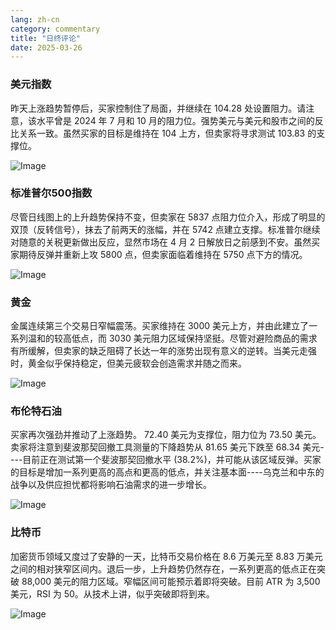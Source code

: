 ```yaml
---
lang: zh-cn
category: commentary
title: "日终评论"
date: 2025-03-26
---
```


### 美元指数

昨天上涨趋势暂停后，买家控制住了局面，并继续在 104.28 处设置阻力。请注意，该水平曾是 2024 年 7 月和 10 月的阻力位。强势美元与美元和股市之间的反比关系一致。虽然买家的目标是维持在 104 上方，但卖家将寻求测试 103.83 的支撑位。 

![Image](https://markleighedu.github.io/img/Mar-2025/26-Mar-2025/usdindex.jpg)

### 标准普尔500指数

尽管日线图上的上升趋势保持不变，但卖家在 5837 点阻力位介入，形成了明显的双顶（反转信号），抹去了前两天的涨幅，并在 5742 点建立支撑。标准普尔继续对随意的关税更新做出反应，显然市场在 4 月 2 日解放日之前感到不安。虽然买家期待反弹并重新上攻 5800 点，但卖家面临着维持在 5750 点下方的情况。  

![Image](https://markleighedu.github.io/img/Mar-2025/26-Mar-2025/sp500.jpg)

### 黄金

金属连续第三个交易日窄幅震荡。买家维持在 3000 美元上方，并由此建立了一系列温和的较高低点，而 3030 美元阻力区域保持坚挺。尽管对避险商品的需求有所缓解，但卖家的缺乏阻碍了长达一年的涨势出现有意义的逆转。当美元走强时，黄金似乎保持稳定，但美元疲软会创造需求并随之而来。

![Image](https://markleighedu.github.io/img/Mar-2025/26-Mar-2025/gold.jpg)

### 布伦特石油

买家再次强劲并推动了上涨趋势。 72.40 美元为支撑位，阻力位为 73.50 美元。卖家将注意到斐波那契回撤工具测量的下降趋势从 81.65 美元下跌至 68.34 美元----目前正在测试第一个斐波那契回撤水平 (38.2%)，并可能从该区域反弹。买家的目标是增加一系列更高的高点和更高的低点，并关注基本面----乌克兰和中东的战争以及供应担忧都将影响石油需求的进一步增长。

![Image](https://markleighedu.github.io/img/Mar-2025/26-Mar-2025/brentoil.jpg)

### 比特币

加密货币领域又度过了安静的一天，比特币交易价格在 8.6 万美元至 8.83 万美元之间的相对狭窄区间内。退后一步，上升趋势仍然存在，一系列更高的低点正在突破 88,000 美元的阻力区域。窄幅区间可能预示着即将突破。目前 ATR 为 3,500 美元，RSI 为 50。从技术上讲，似乎突破即将到来。

![Image](https://markleighedu.github.io/img/Mar-2025/26-Mar-2025/bitcoin.jpg)

